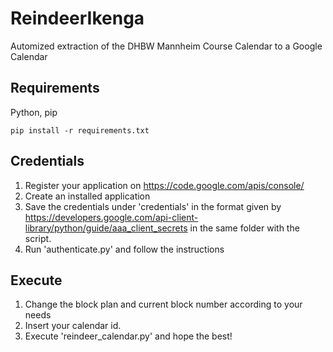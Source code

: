 ReindeerIkenga
==============

Automized extraction of the DHBW Mannheim Course Calendar to a Google Calendar

Requirements
-------------
Python, pip

	pip install -r requirements.txt
	
Credentials
-------------

1.	Register your application on https://code.google.com/apis/console/
2.	Create an installed application
3.	Save the credentials under 'credentials' in the format given by https://developers.google.com/api-client-library/python/guide/aaa_client_secrets in the same folder with the script. 
4.	Run 'authenticate.py' and follow the instructions



Execute
-------------

1.	Change the block plan and current block number according to your needs
2.	Insert your calendar id.
3.	Execute 'reindeer_calendar.py' and hope the best!
